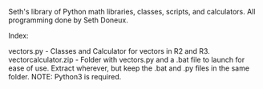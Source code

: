 Seth's library of Python math libraries, classes, scripts, and calculators. All programming done by Seth Doneux.

Index:

vectors.py - Classes and Calculator for vectors in R2 and R3.
vectorcalculator.zip - Folder with vectors.py and a .bat file to launch for ease of use. Extract wherever, but keep the .bat and .py files in the same folder.
NOTE: Python3 is required.
